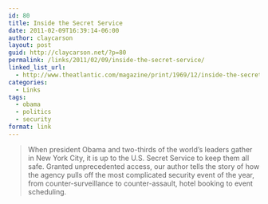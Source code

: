 ```yaml
---
id: 80
title: Inside the Secret Service
date: 2011-02-09T16:39:14-06:00
author: claycarson
layout: post
guid: http://claycarson.net/?p=80
permalink: /links/2011/02/09/inside-the-secret-service/
linked_list_url:
  - http://www.theatlantic.com/magazine/print/1969/12/inside-the-secret-service/8390/
categories:
  - Links
tags:
  - obama
  - politics
  - security
format: link
---
```

<blockquote>
  When president Obama and two-thirds of the world’s leaders gather in New York City, it is up to the U.S. Secret Service to keep them all safe. Granted unprecedented access, our author tells the story of how the agency pulls off the most complicated security event of the year, from counter-surveillance to counter-assault, hotel booking to event scheduling.
</blockquote>